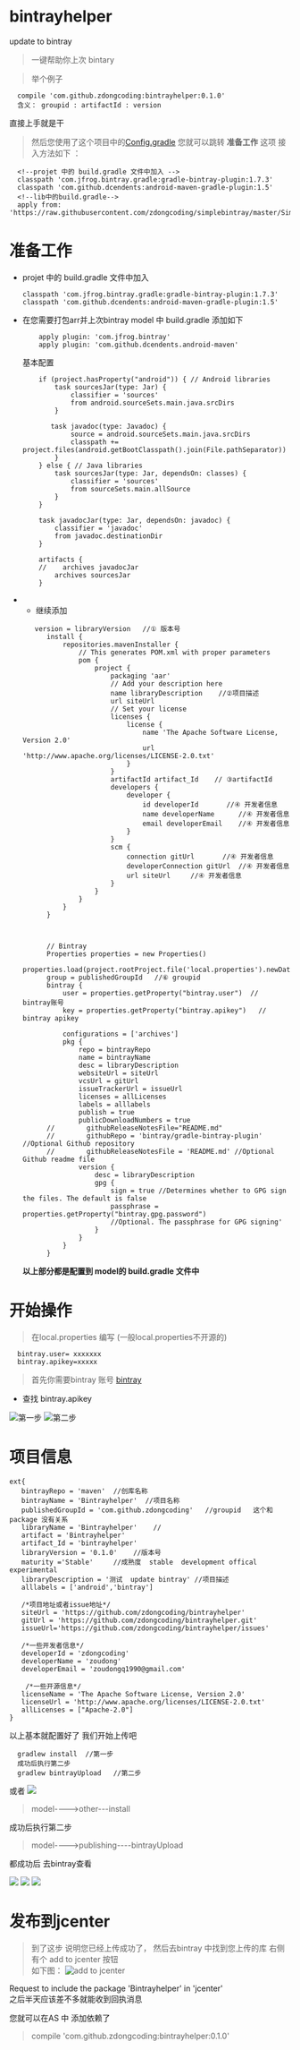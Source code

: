 # bintrayhelper
update to bintray

> 一键帮助你上次 bintary

> 举个例子 
  ```
    compile 'com.github.zdongcoding:bintrayhelper:0.1.0'
    含义： groupid : artifactId : version
   ```
直接上手就是干
>  然后您使用了这个项目中的[Config.gradle](https://github.com/zdongcoding/simplebintray/blob/master/SimpleBintray.gradle) 
 您就可以跳转 **准备工作** 这项
接入方法如下 ： 
  ``` 
    <!--projet 中的 build.gradle 文件中加入 -->
    classpath 'com.jfrog.bintray.gradle:gradle-bintray-plugin:1.7.3'
    classpath 'com.github.dcendents:android-maven-gradle-plugin:1.5'
    <!--lib中的build.gradle-->
    apply from: 'https://raw.githubusercontent.com/zdongcoding/simplebintray/master/SimpleBintray.gradle'
  ```
# 准备工作
* projet 中的 build.gradle 文件中加入 
    ```
    classpath 'com.jfrog.bintray.gradle:gradle-bintray-plugin:1.7.3'
    classpath 'com.github.dcendents:android-maven-gradle-plugin:1.5'
    ```
* 在您需要打包arr并上次bintray model 中 build.gradle 添加如下

    ```
        apply plugin: 'com.jfrog.bintray'
        apply plugin: 'com.github.dcendents.android-maven'
    ```
    基本配置
    ```
        if (project.hasProperty("android")) { // Android libraries
            task sourcesJar(type: Jar) {
                classifier = 'sources'
                from android.sourceSets.main.java.srcDirs
            }

           task javadoc(type: Javadoc) {
                source = android.sourceSets.main.java.srcDirs
                classpath += project.files(android.getBootClasspath().join(File.pathSeparator))
            }
        } else { // Java libraries
            task sourcesJar(type: Jar, dependsOn: classes) {
                classifier = 'sources'
                from sourceSets.main.allSource
            }
        }

        task javadocJar(type: Jar, dependsOn: javadoc) {
            classifier = 'javadoc'
            from javadoc.destinationDir
        }

        artifacts {
        //    archives javadocJar
            archives sourcesJar
        }

    ```
* *  继续添加
  ```
     version = libraryVersion   //① 版本号
        install {
            repositories.mavenInstaller {
                // This generates POM.xml with proper parameters
                pom {
                    project {
                        packaging 'aar'
                        // Add your description here
                        name libraryDescription    //②项目描述
                        url siteUrl
                        // Set your license
                        licenses {
                            license {
                                name 'The Apache Software License, Version 2.0'
                                url 'http://www.apache.org/licenses/LICENSE-2.0.txt'
                            }
                        }
                        artifactId artifact_Id    // ③artifactId
                        developers {
                            developer {
                                id developerId       //④ 开发者信息
                                name developerName      //④ 开发者信息
                                email developerEmail    //④ 开发者信息
                            }
                        }
                        scm {
                            connection gitUrl       //④ 开发者信息
                            developerConnection gitUrl  //④ 开发者信息
                            url siteUrl     //④ 开发者信息
                        }
                    }
                }
            }
        }

      

        // Bintray
        Properties properties = new Properties()
        properties.load(project.rootProject.file('local.properties').newDataInputStream())
        group = publishedGroupId   //⑥ groupid
        bintray {
            user = properties.getProperty("bintray.user")  //  bintray账号
            key = properties.getProperty("bintray.apikey")   //  bintray apikey

            configurations = ['archives']
            pkg {
                repo = bintrayRepo
                name = bintrayName
                desc = libraryDescription
                websiteUrl = siteUrl
                vcsUrl = gitUrl
                issueTrackerUrl = issueUrl
                licenses = allLicenses
                labels = alllabels
                publish = true
                publicDownloadNumbers = true
        //        githubReleaseNotesFile="README.md"
        //        githubRepo = 'bintray/gradle-bintray-plugin' //Optional Github repository
        //        githubReleaseNotesFile = 'README.md' //Optional Github readme file
                version {
                    desc = libraryDescription
                    gpg {
                        sign = true //Determines whether to GPG sign the files. The default is false
                        passphrase = properties.getProperty("bintray.gpg.password")
                        //Optional. The passphrase for GPG signing'
                    }
                }
            }
        }
  ```
    **以上部分都是配置到 model的 build.gradle 文件中**

#    开始操作
> 在local.properties 编写 (一般local.properties不开源的)
   ``` 
     bintray.user= xxxxxxx
     bintray.apikey=xxxxx
   ```
>  首先你需要bintray 账号 [bintray](https://bintray.com)

*  查找  bintray.apikey  
  
 ![第一步](resource/API-1.png)
 ![第二步](resource/API-2.png)

#  项目信息
 ```
 ext{
    bintrayRepo = 'maven'  //创库名称
    bintrayName = 'Bintrayhelper'  //项目名称
    publishedGroupId = 'com.github.zdongcoding'   //groupid   这个和package 没有关系
    libraryName = 'Bintrayhelper'    //
    artifact = 'Bintrayhelper'
    artifact_Id = 'bintrayhelper'
    libraryVersion = '0.1.0'    //版本号
    maturity ='Stable'     //成熟度  stable  development offical experimental
    libraryDescription = '测试  update bintray' //项目描述
    alllabels = ['android','bintray']

    /*项目地址或者issue地址*/
    siteUrl = 'https://github.com/zdongcoding/bintrayhelper'
    gitUrl = 'https://github.com/zdongcoding/bintrayhelper.git'
    issueUrl='https://github.com/zdongcoding/bintrayhelper/issues'
    
    /*一些开发者信息*/
    developerId = 'zdongcoding'
    developerName = 'zoudong'
    developerEmail = 'zoudongq1990@gmail.com'

     /*一些开源信息*/
    licenseName = 'The Apache Software License, Version 2.0'
    licenseUrl = 'http://www.apache.org/licenses/LICENSE-2.0.txt'
    allLicenses = ["Apache-2.0"]
}
 ```

以上基本就配置好了 我们开始上传吧
  ```
    gradlew install  //第一步
    成功后执行第二步
    gradlew bintrayUpload   //第二步
  ```
  或者 ![](resource/complete-1.png)

 > model---->other---install
       
  成功后执行第二步

 > model---->publishing----bintrayUpload

 都成功后  去bintray查看

 ![](resource/upload-0.png)
 ![](resource/upload.png)
 ![](resource/upload-2.png)

 # 发布到jcenter
 > 到了这步 说明您已经上传成功了， 然后去bintray 中找到您上传的库 右侧有个  add to jcenter 按钮  
  如下图：
   ![add to jcenter](resource/addtojcenter.png)

   Request to include the package 'Bintrayhelper' in 'jcenter'  
   之后半天应该差不多就能收到回执消息

  您就可以在AS 中 添加依赖了   
> compile 'com.github.zdongcoding:bintrayhelper:0.1.0'